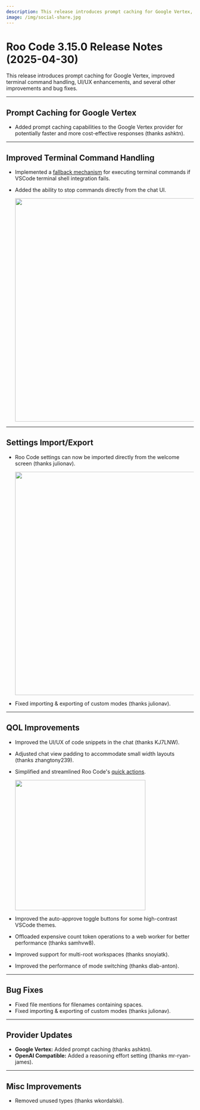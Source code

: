 ```yaml
---
description: This release introduces prompt caching for Google Vertex, improved terminal command handling, UI/UX enhancements, and several other improvements and bug fixes.
image: /img/social-share.jpg
---
```


# Roo Code 3.15.0 Release Notes (2025-04-30)

This release introduces prompt caching for Google Vertex, improved terminal command handling, UI/UX enhancements, and several other improvements and bug fixes.

---

## Prompt Caching for Google Vertex

*   Added prompt caching capabilities to the Google Vertex provider for potentially faster and more cost-effective responses (thanks ashktn).

---

## Improved Terminal Command Handling

*   Implemented a [fallback mechanism](/features/shell-integration#command-execution-fallback) for executing terminal commands if VSCode terminal shell integration fails.
*   Added the ability to stop commands directly from the chat UI.

    <img src="/img/v3.15.0/v3.15.0-2.png" width="600" />

---

## Settings Import/Export

*   Roo Code settings can now be imported directly from the welcome screen (thanks julionav).

    <img src="/img/v3.15.0/v3.15.0-1.png" width="600" />

*   Fixed importing & exporting of custom modes (thanks julionav).

---

## QOL Improvements

*   Improved the UI/UX of code snippets in the chat (thanks KJ7LNW).
*   Adjusted chat view padding to accommodate small width layouts (thanks zhangtony239).
*   Simplified and streamlined Roo Code's [quick actions](/features/code-actions).

    <img src="/img/v3.15/v3.15-1.png" width="350" />

*   Improved the auto-approve toggle buttons for some high-contrast VSCode themes.
*   Offloaded expensive count token operations to a web worker for better performance (thanks samhvw8).
*   Improved support for multi-root workspaces (thanks snoyiatk).
*   Improved the performance of mode switching (thanks dlab-anton).

---

## Bug Fixes

*   Fixed file mentions for filenames containing spaces.
*   Fixed importing & exporting of custom modes (thanks julionav).

---

## Provider Updates

*   **Google Vertex:** Added prompt caching (thanks ashktn).
*   **OpenAI Compatible:** Added a reasoning effort setting (thanks mr-ryan-james).

---

## Misc Improvements

*   Removed unused types (thanks wkordalski).